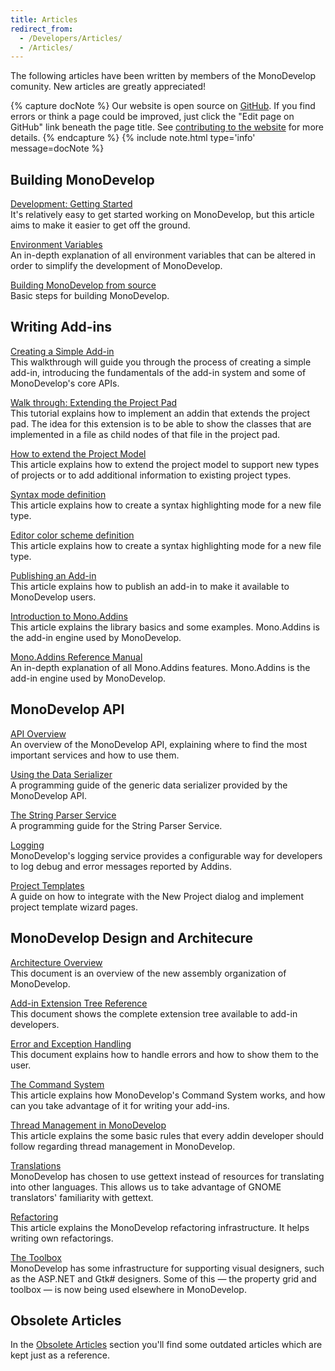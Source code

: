 ```yaml
---
title: Articles
redirect_from:
  - /Developers/Articles/
  - /Articles/
---
```


The following articles have been written by members of the MonoDevelop comunity. New articles are greatly appreciated!

{% capture docNote %}
Our website is open source on [GitHub](https://github.com/mono/md-website). If you find errors or think a page could be improved, just click the "Edit page on GitHub" link beneath the page title. See [contributing to the website](https://github.com/mono/md-website#contributing-to-the-website) for more details.
{% endcapture %}
{% include note.html type='info' message=docNote %}

Building MonoDevelop
--------------------

[Development: Getting Started](/developers/articles/development-getting-started/)<br/>
It's relatively easy to get started working on MonoDevelop, but this article aims to make it easier to get off the ground.

[Environment Variables](/developers/articles/environment-variables/)<br/>
An in-depth explanation of all environment variables that can be altered in order to simplify the development of MonoDevelop. 

[Building MonoDevelop from source](/developers/building-monodevelop/)<br/>
Basic steps for building MonoDevelop. 

Writing Add-ins
---------------

[Creating a Simple Add-in](/developers/articles/creating-a-simple-add-in/)<br/>
This walkthrough will guide you through the process of creating a simple add-in, introducing the fundamentals of the add-in system and some of MonoDevelop's core APIs.

[Walk through: Extending the Project Pad](/developers/articles/extending-the-project-pad/)<br/>
This tutorial explains how to implement an addin that extends the project pad. The idea for this extension is to be able to show the classes that are implemented in a file as child nodes of that file in the project pad.

[How to extend the Project Model](/developers/articles/how-to-extend-the-project-model/)<br/>
This article explains how to extend the project model to support new types of projects or to add additional information to existing project types.

[Syntax mode definition](/developers/articles/syntax-mode-definition/)<br/>
This article explains how to create a syntax highlighting mode for a new file type.

[Editor color scheme definition](/developers/articles/color-scheme-definition/)<br/>
This article explains how to create a syntax highlighting mode for a new file type.

[Publishing an Add-in](/developers/articles/publishing-an-addin/)<br/>
This article explains how to publish an add-in to make it available to MonoDevelop users.

[Introduction to Mono.Addins](http://www.mono-project.com/Introduction_to_Mono.Addins)<br/>
This article explains the library basics and some examples. Mono.Addins is the add-in engine used by MonoDevelop.

[Mono.Addins Reference Manual](http://www.mono-project.com/Mono.Addins_Reference_Manual)<br/>
An in-depth explanation of all Mono.Addins features. Mono.Addins is the add-in engine used by MonoDevelop.

MonoDevelop API
---------------

[API Overview](/developers/articles/api-overview/)<br/>
An overview of the MonoDevelop API, explaining where to find the most important services and how to use them.

[Using the Data Serializer](/developers/articles/using-the-data-serializer/)<br/>
A programming guide of the generic data serializer provided by the MonoDevelop API.

[The String Parser Service](/developers/articles/the-string-parser-service/)<br/>
A programming guide for the String Parser Service.

[Logging](/developers/articles/logging/)<br/>
MonoDevelop's logging service provides a configurable way for developers to log debug and error messages reported by Addins.

[Project Templates](/developers/articles/project-templates/)<br/>
A guide on how to integrate with the New Project dialog and implement project template wizard pages.

MonoDevelop Design and Architecure
----------------------------------

[Architecture Overview](/developers/articles/architecture-overview/)<br/>
This document is an overview of the new assembly organization of MonoDevelop.

[Add-in Extension Tree Reference](/developers/articles/extension-tree-reference/)<br/>
This document shows the complete extension tree available to add-in developers.

[Error and Exception Handling](/developers/articles/error-and-exception-handling/)<br/>
This document explains how to handle errors and how to show them to the user.

[The Command System](/developers/articles/the-command-system/)<br/>
This article explains how MonoDevelop's Command System works, and how can you take advantage of it for writing your add-ins.

[Thread Management in MonoDevelop](/developers/articles/thread-management/)<br/>
This article explains the some basic rules that every addin developer should follow regarding thread management in MonoDevelop.

[Translations](/developers/articles/translations/)<br/>
MonoDevelop has chosen to use gettext instead of resources for translating into other languages. This allows us to take advantage of GNOME translators' familiarity with gettext.

[Refactoring](/developers/articles/refactoring/)<br/>
This article explains the MonoDevelop refactoring infrastructure. It helps writing own refactorings.

[The Toolbox](/developers/articles/toolbox/)<br/>
MonoDevelop has some infrastructure for supporting visual designers, such as the ASP.NET and Gtk# designers. Some of this — the property grid and toolbox — is now being used elsewhere in MonoDevelop.

Obsolete Articles
-----------------

In the [Obsolete Articles](/archived/developers/articles/obsolete-articles/) section you'll find some outdated articles which are kept just as a reference.
